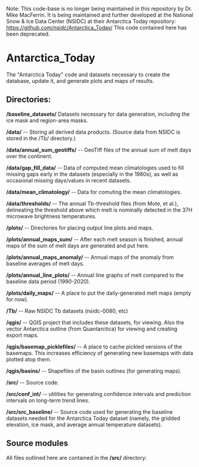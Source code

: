 Note: This code-base is no longer being maintained in this repository by Dr. Mike MacFerrin. It is being maintained and further developed at the National Snow & Ice Data Center (NSIDC) at their Antarctica Today repository: https://github.com/nsidc/Antarctica_Today/
This code contained here has been deprecated.

# Antarctica_Today
The "Antarctica Today" code and datasets necessary to create the database, update it, and generate plots and maps of results.

## Directories:

**/baseline_datasets/** Datasets necessary for data generation, including the ice mask and region-area masks.

**/data/** -- Storing all derived data products. (Source data from NSIDC is stored in the /Tb/ directory.)

**/data/annual_sum_geotiffs/** -- GeoTiff files of the annual sum of melt days over the continent.

**/data/gap_fill_data/** -- Data of computed mean climatologies used to fill missing gaps early in the datasets (especially in the 1980s), as well as occasional missing days/values in recent datasets.

**/data/mean_climatology/** -- Data for comuting the mean climatologies.

**/data/thresholds/** -- The annual Tb-threshold files (from Mote, et al.), delineating the threshold above which melt is nominally detected in the 37H microwave brightness temperatures.

**/plots/** -- Directories for placing output line plots and maps.

**/plots/annual_maps_sum/** -- After each melt season is finished, annual maps of the sum of melt days are generated and put here.

**/plots/annual_maps_anomaly/** -- Annual maps of the anomaly from baseline averages of melt days.

**/plots/annual_line_plots/** -- Annual line graphs of melt compared to the baseline data period (1990-2020).

**/plots/daily_maps/** -- A place to put the daily-generated melt maps (empty for now).

**/Tb/** -- Raw NSIDC Tb datasets (nsidc-0080, etc)

**/qgis/** -- QGIS project that includes these datasets, for viewing. Also the vector Antarctica outline (from Quantarctica) for viewing and creating export maps. 

**/qgis/basemap_picklefiles/** -- A place to cache pickled versions of the basemaps. This increases efficiency of generating new basemaps with data plotted atop them.

**/qgis/basins/** -- Shapefiles of the basin outlines (for generating maps).

**/src/** -- Source code.

**/src/conf_int/** -- utilities for generating confidence intervals and prediction intervals on long-term trend lines.

**/src/src_baseline/** -- Source code used for generating the baseline datasets needed for the Antarctica Today dataset (namely, the gridded elevation, ice mask, and average annual temperature datasets).

## Source modules
All files outlined here are contained in the **/src/** directory:
